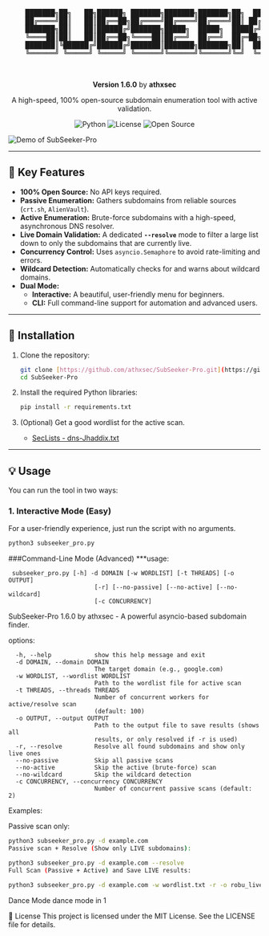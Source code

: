 <p align="center">
  <pre>
    ███████╗██╗   ██╗██████╗ ███████╗███████╗███████╗██╗  ██╗███████╗██████╗       ██████╗ ██████╗  ██████╗ 
    ██╔════╝██║   ██║██╔══██╗██╔════╝██╔════╝██╔════╝██║ ██╔╝██╔════╝██╔══██╗      ██╔══██╗██╔══██╗██╔═══██╗
    ███████╗██║   ██║██████╔╝███████╗█████╗  █████╗  █████╔╝ █████╗  ██████╔╝█████╗██████╔╝██████╔╝██║   ██║
    ╚════██║██║   ██║██╔══██╗╚════██║██╔══╝  ██╔══╝  ██╔═██╗ ██╔══╝  ██╔══██╗╚════╝██╔═══╝ ██╔══██╗██║   ██║
    ███████║╚██████╔╝██████╔╝███████║███████╗███████╗██║  ██╗███████╗██║  ██║      ██║     ██║  ██║╚██████╔╝
    ╚══════╝ ╚═════╝ ╚═════╝ ╚══════╝╚══════╝╚══════╝╚═╝  ╚═╝╚══════╝╚═╝  ╚═╝      ╚═╝     ╚═╝  ╚═╝ ╚═════╝ 
                                                                                                                                   
  </pre>
  <p align="center">
    <b>Version 1.6.0</b> by <b>athxsec</b>
  </p>
  <p align="center">
    A high-speed, 100% open-source subdomain enumeration tool with active validation.
  </p>
</p>

<p align="center">
  <img alt="Python" src="https://img.shields.io/badge/Python-3.7+-blue.svg?style=for-the-badge&logo=python">
  <img alt="License" src="https://img.shields.io/badge/License-MIT-yellow.svg?style=for-the-badge">
  <img alt="Open Source" src="https://img.shields.io/badge/Open%20Source-Yes-brightgreen.svg?style=for-the-badge">
</p>

![Demo of SubSeeker-Pro](./demo.gif)

---

## 🚀 Key Features

* **100% Open Source:** No API keys required.
* **Passive Enumeration:** Gathers subdomains from reliable sources (`crt.sh`, `AlienVault`).
* **Active Enumeration:** Brute-force subdomains with a high-speed, asynchronous DNS resolver.
* **Live Domain Validation:** A dedicated **`--resolve`** mode to filter a large list down to only the subdomains that are currently live.
* **Concurrency Control:** Uses `asyncio.Semaphore` to avoid rate-limiting and errors.
* **Wildcard Detection:** Automatically checks for and warns about wildcard domains.
* **Dual Mode:**
    * **Interactive:** A beautiful, user-friendly menu for beginners.
    * **CLI:** Full command-line support for automation and advanced users.

---

## 🔧 Installation

1.  Clone the repository:
    ```bash
    git clone [https://github.com/athxsec/SubSeeker-Pro.git](https://github.com/athxsec/SubSeeker-Pro.git)
    cd SubSeeker-Pro
    ```

2.  Install the required Python libraries:
    ```bash
    pip install -r requirements.txt
    ```

3.  (Optional) Get a good wordlist for the active scan.
    * [SecLists - dns-Jhaddix.txt](https://github.com/danielmiessler/SecLists/blob/master/Discovery/DNS/dns-Jhaddix.txt)

---

## 💡 Usage

You can run the tool in two ways:

### 1. Interactive Mode (Easy)

For a user-friendly experience, just run the script with no arguments.

```bash
python3 subseeker_pro.py
```

###Command-Line Mode (Advanced)
***usage: 
```
 subseeker_pro.py [-h] -d DOMAIN [-w WORDLIST] [-t THREADS] [-o OUTPUT]
                        [-r] [--no-passive] [--no-active] [--no-wildcard]
                        [-c CONCURRENCY]
```
SubSeeker-Pro 1.6.0 by athxsec - A powerful asyncio-based subdomain finder.

options: 
```
  -h, --help            show this help message and exit
  -d DOMAIN, --domain DOMAIN
                        The target domain (e.g., google.com)
  -w WORDLIST, --wordlist WORDLIST
                        Path to the wordlist file for active scan
  -t THREADS, --threads THREADS
                        Number of concurrent workers for active/resolve scan
                        (default: 100)
  -o OUTPUT, --output OUTPUT
                        Path to the output file to save results (shows all
                        results, or only resolved if -r is used)
  -r, --resolve         Resolve all found subdomains and show only live ones
  --no-passive          Skip all passive scans
  --no-active           Skip the active (brute-force) scan
  --no-wildcard         Skip the wildcard detection
  -c CONCURRENCY, --concurrency CONCURRENCY
                        Number of concurrent passive scans (default: 2)
```
                      
Examples:

Passive scan only:

```Bash
python3 subseeker_pro.py -d example.com
Passive scan + Resolve (Show only LIVE subdomains):
```
```Bash
python3 subseeker_pro.py -d example.com --resolve
Full Scan (Passive + Active) and Save LIVE results:
```
```Bash
python3 subseeker_pro.py -d example.com -w wordlist.txt -r -o robu_live_subs.txt
```

Dance Mode
dance mode in 1

📄 License
This project is licensed under the MIT License. See the LICENSE file for details.
